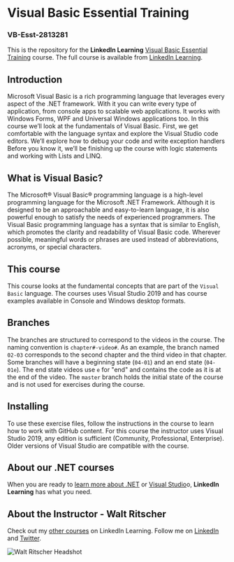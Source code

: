 # Visual Basic Essential Training
### VB-Esst-2813281
This is the repository for the **LinkedIn Learning**  [Visual Basic Essential Training](https://www.linkedin.com/learning/visual-basic-essential-training-2/) course. The full course is available from [LinkedIn Learning](https://linkedin.com/learning/).

## Introduction
Microsoft Visual Basic is a rich programming language that leverages every aspect of the .NET framework. With it you can write every type of application, from console apps to scalable web applications.  It works with Windows Forms, WPF and Universal Windows applications too.  In this course we’ll look at the fundamentals of Visual Basic.  First, we get comfortable with the language syntax and explore the Visual Studio code editors.  We’ll explore how to debug your code and write exception handlers Before you know it, we’ll be finishing up the course with logic statements and working with Lists and LINQ.
## What is Visual Basic?
The Microsoft® Visual Basic® programming language is a high-level programming language for the Microsoft .NET Framework. Although it is designed to be an approachable and easy-to-learn language, it is also powerful enough to satisfy the needs of experienced programmers. The Visual Basic programming language has a syntax that is similar to English, which promotes the clarity and readability of Visual Basic code.
Wherever possible, meaningful words or phrases are used instead of abbreviations, acronyms, or special characters. 

## This course
This course looks at the fundamental concepts that are part of the `Visual Basic` language. The courses uses Visual Studio 2019 and has course examples available in Console and Windows desktop formats.

## Branches
The branches are structured to correspond to the videos in the course. The naming convention is `chapter#-video#`. As an example, the branch named `02-03` corresponds to the second chapter and the third video in that chapter.
Some branches will have a beginning state (`04-01`) and an end state (`04-01e`). The end state videos use `e` for "end" and contains the code as it is at the end of the video. The `master` branch holds the initial state of the course and is not used for exercises during the course.

## Installing  
To use these exercise files, follow the instructions in the course to learn how to work with GitHub content.
For this course the instructor uses Visual Studio 2019, any edition is sufficient (Community, Professional, Enterprise).  Older versions of Visual Studio are compatible with the course.

## About our .NET courses
When you are ready to [learn more about .NET](https://www.linkedin.com/learning/search?entityType=COURSE&keywords=.net) or [Visual Studio](https://www.linkedin.com/learning/search?entityType=COURSE&keywords=visual%20studio)o, **LinkedIn Learning** has what you need. 

## About the Instructor - Walt Ritscher
Check out my [other courses](https://www.linkedin.com/learning/instructors/walt-ritscher) on LinkedIn Learning.  Follow me on [LinkedIn](https://www.linkedin.com/in/waltritscher/?trk=lil_course) and [Twitter](https://twitter.com/waltritscher). 

![Walt Ritscher Headshot](https://media.licdn.com/dms/image/C4D03AQE8tjxoESjxoQ/profile-displayphoto-shrink_200_200/0?e=1570665600&v=beta&t=DvJhngxaoBLRxWjJKcuduzOdfen77TJX_EZggAQIWfY)
